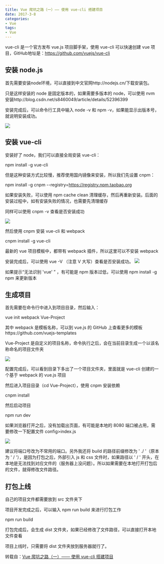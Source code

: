 ```yaml
---
title: Vue 爬坑之路（一）—— 使用 vue-cli 搭建项目
date: 2017-3-8
categories:
- Vue
tags:
- Vue
---
```


vue-cli 是一个官方发布 vue.js 项目脚手架，使用 vue-cli 可以快速创建 vue 项目，GitHub地址是：https://github.com/vuejs/vue-cli

## 安装 node.js

首先需要安装node环境，可以直接到中文官网http://nodejs.cn/下载安装包。

只是这样安装的 node 是固定版本的，如果需要多版本的 node，可以使用 nvm 安装http://blog.csdn.net/s8460049/article/details/52396399

安装完成后，可以命令行工具中输入 node -v 和 npm -v，如果能显示出版本号，就说明安装成功。

![](http://xie-blog.oss-cn-beijing.aliyuncs.com/img1.png?Expires=1517554958&OSSAccessKeyId=TMP.AQFykThi91U598dTrJc_9IBPer-xtxfyUZ278vOwz9sVKvVjdZC6hsnJbSZiADAtAhQ8dmqdGscv8Mq8gp6YtjbW3Tmz3wIVALsOiURiHSXhx6xtRna9_tLmtbDC&Signature=A9ooCHL8BsxaT56funzZ6U%2F1GrY%3D)

## 安装 vue-cli

安装好了 node，我们可以直接全局安装 vue-cli：

npm install -g vue-cli

但是这种安装方式比较慢，推荐使用国内镜像来安装，所以我们先设置 cnpm：

npm install -g cnpm --registry=https://registry.npm.taobao.org

如果安装失败，可以使用 npm cache clean 清理缓存，然后再重新安装。后面的安装过程中，如有安装失败的情况，也需要先清理缓存

同样可以使用 cnpm -v 查看是否安装成功

![](http://xie-blog.oss-cn-beijing.aliyuncs.com/img2.png?Expires=1517554995&OSSAccessKeyId=TMP.AQFykThi91U598dTrJc_9IBPer-xtxfyUZ278vOwz9sVKvVjdZC6hsnJbSZiADAtAhQ8dmqdGscv8Mq8gp6YtjbW3Tmz3wIVALsOiURiHSXhx6xtRna9_tLmtbDC&Signature=3Xr6f5mbwPBvkQNWXgOWGNO8%2BIs%3D)

然后使用 cnpm 安装 vue-cli 和 webpack

cnpm install -g vue-cli

最新的 vue 项目模板中，都带有 webpack 插件，所以这里可以不安装 webpack

安装完成后，可以使用 vue -V （注意 V 大写）查看是否安装成功。
![](http://xie-blog.oss-cn-beijing.aliyuncs.com/img3.png?Expires=1517555302&OSSAccessKeyId=TMP.AQFykThi91U598dTrJc_9IBPer-xtxfyUZ278vOwz9sVKvVjdZC6hsnJbSZiADAtAhQ8dmqdGscv8Mq8gp6YtjbW3Tmz3wIVALsOiURiHSXhx6xtRna9_tLmtbDC&Signature=4t0Uz5UgNxyD0hEvyYk3oNN9IR4%3D)

如果提示“无法识别 'vue' ” ，有可能是 npm 版本过低，可以使用 npm install -g npm 来更新版本

## 生成项目

首先需要在命令行中进入到项目目录，然后输入：

vue init webpack Vue-Project

其中 webpack 是模板名称，可以到 vue.js 的 GitHub 上查看更多的模板https://github.com/vuejs-templates

Vue-Project 是自定义的项目名称，命令执行之后，会在当前目录生成一个以该名称命名的项目文件夹

![](http://xie-blog.oss-cn-beijing.aliyuncs.com/img4.png?Expires=1517555327&OSSAccessKeyId=TMP.AQFykThi91U598dTrJc_9IBPer-xtxfyUZ278vOwz9sVKvVjdZC6hsnJbSZiADAtAhQ8dmqdGscv8Mq8gp6YtjbW3Tmz3wIVALsOiURiHSXhx6xtRna9_tLmtbDC&Signature=cHxnFB8Ahk2MkGQb46pp08r7GOA%3D)

配置完成后，可以看到目录下多出了一个项目文件夹，里面就是 vue-cli 创建的一个基于 webpack 的 vue.js 项目

然后进入项目目录（cd Vue-Project），使用 cnpm 安装依赖

cnpm install

然后启动项目

npm run dev

如果浏览器打开之后，没有加载出页面，有可能是本地的 8080 端口被占用，需要修改一下配置文件 config>index.js

![](http://xie-blog.oss-cn-beijing.aliyuncs.com/img5.png?Expires=1517555342&OSSAccessKeyId=TMP.AQFykThi91U598dTrJc_9IBPer-xtxfyUZ278vOwz9sVKvVjdZC6hsnJbSZiADAtAhQ8dmqdGscv8Mq8gp6YtjbW3Tmz3wIVALsOiURiHSXhx6xtRna9_tLmtbDC&Signature=T0hOKx%2B%2FVhcP6n2ZQgYsumsNlJU%3D)

建议将端口号改为不常用的端口。另外我还将 build 的路径前缀修改为 ' ./ '（原本为 ' / '），是因为打包之后，外部引入 js 和 css 文件时，如果路径以 ' / ' 开头，在本地是无法找到对应文件的（服务器上没问题）。所以如果需要在本地打开打包后的文件，就得修改文件路径。


## 打包上线

自己的项目文件都需要放到 src 文件夹下

项目开发完成之后，可以输入 npm run build 来进行打包工作

npm run build

打包完成后，会生成 dist 文件夹，如果已经修改了文件路径，可以直接打开本地文件查看

项目上线时，只需要将 dist 文件夹放到服务器就行了。


转载自：[Vue 爬坑之路（一）—— 使用 vue-cli 搭建项目](http://www.cnblogs.com/wisewrong/p/6255817.html#3898348)